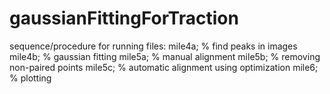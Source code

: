 # gaussianFittingForTraction
sequence/procedure for running files:
mile4a; % find peaks in images
mile4b; % gaussian fitting
mile5a; % manual alignment
mile5b; % removing non-paired points
mile5c; % automatic alignment using optimization
mile6; % plotting
